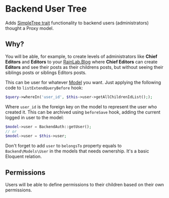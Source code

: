 # Backend User Tree
Adds [SimpleTree trait](https://octobercms.com/docs/database/traits#simple-tree) functionality to backend users (administrators) thought a Proxy model.

## Why?

You will be able, for example, to create levels of administrators like **Chief Editors** and **Editors** to your [RainLab.Blog](https://octobercms.com/plugin/rainlab-blog)
where **Chief Editors** can create **Editors** and see their posts as their childrens posts, but without seeing their siblings posts or siblings Editors posts.

This can be user for whatever [Model](http://octobercms.com/docs/database/model) you want. Just applying the following code to `listExtendQueryBefore` hook:

```php
$query->whereIn('user_id', $this->user->getAllChildrenIdList(););
```

Where `user_id` is the foreign key on the model to represent the user who created it.
This can be archived using `beforeSave` hook, adding the current logged in user to the model:

```php
$model->user = BackendAuth::getUser();
// or
$model->user = $this->user;
```

Don't forget to add `user` to `belongsTo` property equals to `Backend\Models\User` in the models that needs ownership. It's a basic Eloquent relation.

## Permissions

Users will be able to define permissions to their children based on their own permissions.
